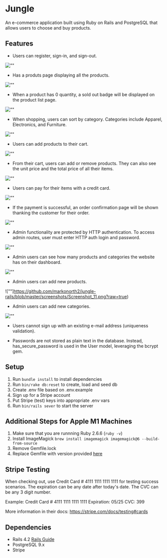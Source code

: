 # Jungle

An e-commerce application built using Ruby on Rails and PostgreSQL that allows users to choose and buy products. 

## Features

- Users can register, sign-in, and sign-out.

![""](https://github.com/markonorth2/jungle-rails/blob/master/screenshots/Screenshot_1.png)

- Has a produts page displaying all the products. 

![""](https://github.com/markonorth2/jungle-rails/blob/master/screenshots/Screenshot_2.png)

- When a product has 0 quantity, a sold out badge will be displayed on the product list page.

![""](https://github.com/markonorth2/jungle-rails/blob/master/screenshots/Screenshot_3.png?raw=true)

- When shopping, users can sort by category. Categories include Apparel, Electronics, and Furniture.

![""](https://github.com/markonorth2/jungle-rails/blob/master/screenshots/Screenshot_4.png?raw=true)

- Users can add products to their cart. 

![""](https://github.com/markonorth2/jungle-rails/blob/master/screenshots/Screenshot_5.png?raw=true)

- From their cart, users can add or remove products. They can also see the unit price and the total price of all their items. 

![""](https://github.com/markonorth2/jungle-rails/blob/master/screenshots/Screenshot_6.png?raw=true)

- Users can pay for their items with a credit card. 

![""](https://github.com/markonorth2/jungle-rails/blob/master/screenshots/Screenshot_7.png?raw=true)

- If the payment is successful, an order confirmation page will be shown thanking the customer for their order. 

![""](https://github.com/markonorth2/jungle-rails/blob/master/screenshots/Screenshot_8.png?raw=true)

- Admin functionality are protected by HTTP authentication. To access admin routes, user must enter HTTP auth login and password. 

![""](https://github.com/markonorth2/jungle-rails/blob/master/screenshots/Screenshot_9.png?raw=true)

- Admin users can see how many products and categories the website has on their dashboard.  

![""](https://github.com/markonorth2/jungle-rails/blob/master/screenshots/Screenshot_10.png?raw=true)

- Admin users can add new products. 

![""]https://github.com/markonorth2/jungle-rails/blob/master/screenshots/Screenshot_11.png?raw=true)

- Admin users can add new categories.

![""](https://github.com/markonorth2/jungle-rails/blob/master/screenshots/Screenshot_12.png?raw=true)

- Users cannot sign up with an existing e-mail address (uniqueness validation).

- Passwords are not stored as plain text in the database. Instead, has_secure_password is used in the User model, leveraging the bcrypt gem. 




## Setup

1. Run `bundle install` to install dependencies
2. Run `bin/rake db:reset` to create, load and seed db
3. Create .env file based on .env.example
4. Sign up for a Stripe account
5. Put Stripe (test) keys into appropriate .env vars
6. Run `bin/rails sever` to start the server

## Additional Steps for Apple M1 Machines

1. Make sure that you are runnning Ruby 2.6.6 (`ruby -v`)
1. Install ImageMagick `brew install imagemagick imagemagick@6 --build-from-source`
2. Remove Gemfile.lock
3. Replace Gemfile with version provided [here](https://gist.githubusercontent.com/FrancisBourgouin/831795ae12c4704687a0c2496d91a727/raw/ce8e2104f725f43e56650d404169c7b11c33a5c5/Gemfile)


## Stripe Testing

When checking out, use Credit Card # 4111 1111 1111 1111 for testing success scenarios. The expiration can be any date after today's date. The CVC can be any 3 digit number. 

Example: Credit Card # 4111 1111 1111 1111 Expiration: 05/25 CVC: 399

More information in their docs: <https://stripe.com/docs/testing#cards>

## Dependencies

* Rails 4.2 [Rails Guide](http://guides.rubyonrails.org/v4.2/)
* PostgreSQL 9.x
* Stripe


